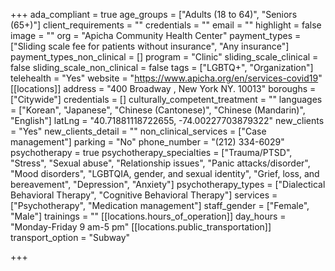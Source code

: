 +++
ada_compliant = true
age_groups = ["Adults (18 to 64)", "Seniors (65+)"]
client_requirements = ""
credentials = ""
email = ""
highlight = false
image = ""
org = "Apicha Community Health Center"
payment_types = ["Sliding scale fee for patients without insurance", "Any insurance"]
payment_types_non_clinical = []
program = "Clinic"
sliding_scale_clinical = false
sliding_scale_non_clinical = false
tags = ["LGBTQ+", "Organization"]
telehealth = "Yes"
website = "https://www.apicha.org/en/services-covid19"
[[locations]]
address = "400 Broadway , New York NY. 10013"
boroughs = ["Citywide"]
credentials = []
culturally_competent_treatment = ""
languages = ["Korean", "Japanese", "Chinese (Cantonese)", "Chinese (Mandarin)", "English"]
latLng = "40.71881118722655, -74.00227703879322"
new_clients = "Yes"
new_clients_detail = ""
non_clinical_services = ["Case management"]
parking = "No"
phone_number = "(212) 334-6029"
psychotherapy = true
psychotherapy_specialties = ["Trauma/PTSD", "Stress", "Sexual abuse", "Relationship issues", "Panic attacks/disorder", "Mood disorders", "LGBTQIA, gender, and sexual identity", "Grief, loss, and bereavement", "Depression", "Anxiety"]
psychotherapy_types = ["Dialectical Behavioral Therapy", "Cognitive Behavioral Therapy"]
services = ["Psychotherapy", "Medication management"]
staff_gender = ["Female", "Male"]
trainings = ""
[[locations.hours_of_operation]]
day_hours = "Monday-Friday 9 am-5 pm"
[[locations.public_transportation]]
transport_option = "Subway"

+++
